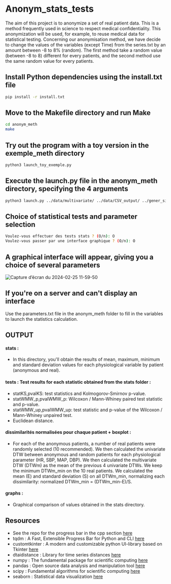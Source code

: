 
# Anonym_stats_tests

The aim of this project is to anonymize a set of real patient data. This is a method frequently used in science to respect medical confidentiality. This anonymization will be used, for example, to reuse medical data for statistical testing. Concerning our anonymisation method, we have decide to change the values of the variables (except Time) from the series.txt by an amount between -8 to 8% (random).
The first method take a random value (between -8 to 8) different for every patients, and the second method use the same random value for every patients.

## Install Python dependencies using the install.txt file

```bash
pip install -r install.txt
```
## Move to the Makefile directory and run Make

```bash
cd anonym_meth
make
```
## Try out the program with a toy version in the exemple_meth directory

```bash
python3 launch_toy_exemple.py
```
## Execute the launch.py file in the anonym_meth directory, specifying the 4 arguments

```bash 
python3 launch.py ../data/multivariate/ ../data/CSV_output/ ../gener_simulated_data_meth/ 1000
```
## Choice of statistical tests and parameter selection

```bash 
Voulez-vous effectuer des tests stats ? (O/n): O
Voulez-vous passer par une interface graphique ? (O/n): O
```
## A graphical interface will appear, giving you a choice of several parameters

![Capture d’écran du 2024-02-25 11-59-50](https://github.com/DamienCode404/Anonym_stats_tests/assets/116463750/760b9b49-7fcf-495f-8a85-77610cc22443)

## If you're on a server and can't display an interface

Use the parameters.txt file in the anonym_meth folder to fill in the variables to launch the statistics calculation.

## OUTPUT 

#### stats : 
- In this directory, you'll obtain the results of mean, maximum, minimum and standard deviation values for each physiological variable by patient (anonymous and real).

#### tests : Test results for each statistic obtained from the stats folder :
- statKS,pvalKS: test statistics and Kolmogorov-Smirnov p-value.
- statWMW_p,pvalWMW_p: Wilcoxon / Mann-Whiney paired test statistic and p-value.
- statWMW_up,pvalWMW_up: test statistic and p-value of the Wilcoxon / Mann-Whiney unpaired test.
- Euclidean distance.

#### dissimilarités normalisées pour chaque patient + boxplot :
- For each of the anonymous patients, a number of real patients were randomly selected (10 recommended). We then calculated the univariate DTW between anonymous and random patients for each physiological parameter (HR, SBP, MAP, DBP). We then calculated the multivariate DTW (DTWm) as the mean of the previous 4 univariate DTWs. We keep the minimum DTWm_min on the 10 real patients. We calculated the mean (E) and standard deviation (S) on all DTWm_min, normalizing each dissimilarity: normalized DTWm_min = (DTWm_min-E)/S.

#### graphs :
- Graphical comparison of values obtained in the stats directory.

## Resources

- See the repo for the progress bar in the cpp section [here](https://github.com/gipert/progressbar/tree/master)
- tqdm : A Fast, Extensible Progress Bar for Python and CLI [here](https://github.com/tqdm/tqdm)
- customtkinter : A modern and customizable python UI-library based on Tkinter [here](https://github.com/TomSchimansky/CustomTkinter)
- dtaidistance : Library for time series distances [here](https://dtaidistance.readthedocs.io/en/latest/)
- numpy : The fundamental package for scientific computing [here](https://numpy.org/)
- pandas : Open source data analysis and manipulation tool [here](https://pandas.pydata.org/)
- scipy : Fundamental algorithms for scientific computing [here](https://scipy.org/)
- seaborn : Statistical data visualization [here](https://seaborn.pydata.org/)
